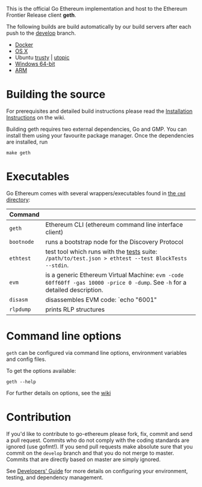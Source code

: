 This is the official Go Ethereum implementation and host to the Ethereum Frontier Release client **geth**.

The following builds are build automatically by our build servers after each push to the [develop](https://github.com/ethereum/go-ethereum/tree/develop) branch.

* [Docker](https://registry.hub.docker.com/u/ethereum/client-go/)
* [OS X](http://build.ethdev.com/builds/OSX%20Go%20develop%20branch/Mist-OSX-latest.dmg)
* Ubuntu
  [trusty](https://build.ethdev.com/builds/Linux%20Go%20develop%20deb%20i386-trusty/latest/) |
  [utopic](https://build.ethdev.com/builds/Linux%20Go%20develop%20deb%20i386-utopic/latest/)
* [Windows 64-bit](https://build.ethdev.com/builds/Windows%20Go%20develop%20branch/Geth-Win64-latest.zip)
* [ARM](https://build.ethdev.com/builds/ARM%20Go%20develop%20branch/geth-ARM-latest.tar.bz2)

Building the source
===================

For prerequisites and detailed build instructions please read the
[Installation Instructions](https://github.com/ethereum/go-ethereum/wiki/Building-Ethereum)
on the wiki.

Building geth requires two external dependencies, Go and GMP.
You can install them using your favourite package manager.
Once the dependencies are installed, run

    make geth

Executables
===========

Go Ethereum comes with several wrappers/executables found in 
[the `cmd` directory](https://github.com/ethereum/go-ethereum/tree/develop/cmd):

 Command  |         |
----------|---------|
`geth` | Ethereum CLI (ethereum command line interface client) |
`bootnode` | runs a bootstrap node for the Discovery Protocol |
`ethtest` | test tool which runs with the [tests](https://github.com/ethereum/tests) suite: `/path/to/test.json > ethtest --test BlockTests --stdin`.
`evm` | is a generic Ethereum Virtual Machine: `evm -code 60ff60ff -gas 10000 -price 0 -dump`. See `-h` for a detailed description. |
`disasm` | disassembles EVM code: `echo "6001" | disasm` |
`rlpdump` | prints RLP structures |

Command line options
====================

`geth` can be configured via command line options, environment variables and config files.

To get the options available:

    geth --help

For further details on options, see the [wiki](https://github.com/ethereum/go-ethereum/wiki/Command-Line-Options)

Contribution
============

If you'd like to contribute to go-ethereum please fork, fix, commit and
send a pull request. Commits who do not comply with the coding standards
are ignored (use gofmt!). If you send pull requests make absolute sure that you
commit on the `develop` branch and that you do not merge to master.
Commits that are directly based on master are simply ignored.

See [Developers' Guide](https://github.com/ethereum/go-ethereum/wiki/Developers'-Guide)
for more details on configuring your environment, testing, and
dependency management.

